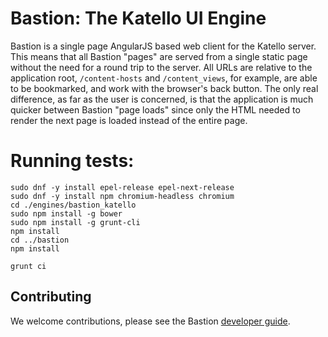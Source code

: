 # Bastion: The Katello UI Engine #

Bastion is a single page AngularJS based web client for the Katello server. This means that all Bastion "pages" are served from a single static page without the need for a round trip to the server.
All URLs are relative to the application root, `/content-hosts` and `/content_views`, for example, are able to be bookmarked, and work with the browser's back button.
The only real difference, as far as the user is concerned, is that the application is much quicker between Bastion "page loads" since only the HTML needed to render the next page is loaded instead of the entire page.

# Running tests:

```
sudo dnf -y install epel-release epel-next-release
sudo dnf -y install npm chromium-headless chromium
cd ./engines/bastion_katello
sudo npm install -g bower
sudo npm install -g grunt-cli
npm install
cd ../bastion
npm install
```

```
grunt ci
```


## Contributing ##
We welcome contributions, please see the Bastion [developer guide](https://github.com/Katello/bastion/blob/master/README.md).
